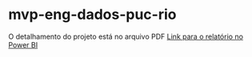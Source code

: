 # mvp-eng-dados-puc-rio
O detalhamento do projeto está no arquivo PDF
<a href="https://app.powerbi.com/view?r=eyJrIjoiNTczNzY5YzItZGJiOS00OTA0LThmNWQtMGIyMmY2ZjI5MGYzIiwidCI6IjhmYjg4YWJjLWNkN2YtNDlhNC05M2Q2LWJjZjQ2NDc2ZDhkMiJ9">Link para o relatório no Power BI</a>
